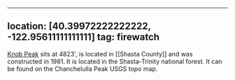 
---
location: [40.39972222222222, -122.95611111111111]
tag: firewatch
---

[Knob Peak](http://www.peakbagging.com/CALookoutPhotos/KnobPeak.html) sits at 4823', is located in [[Shasta County]] and was constructed in 1981. It is located in the Shasta-Trinity national forest. It can be found on the Chanchelulla Peak USGS topo map.

